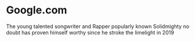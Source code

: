 # Google.com
The young talented songwriter and Rapper popularly known  Solidmighty no doubt has proven himself worthy since he stroke the limelight in 2019

